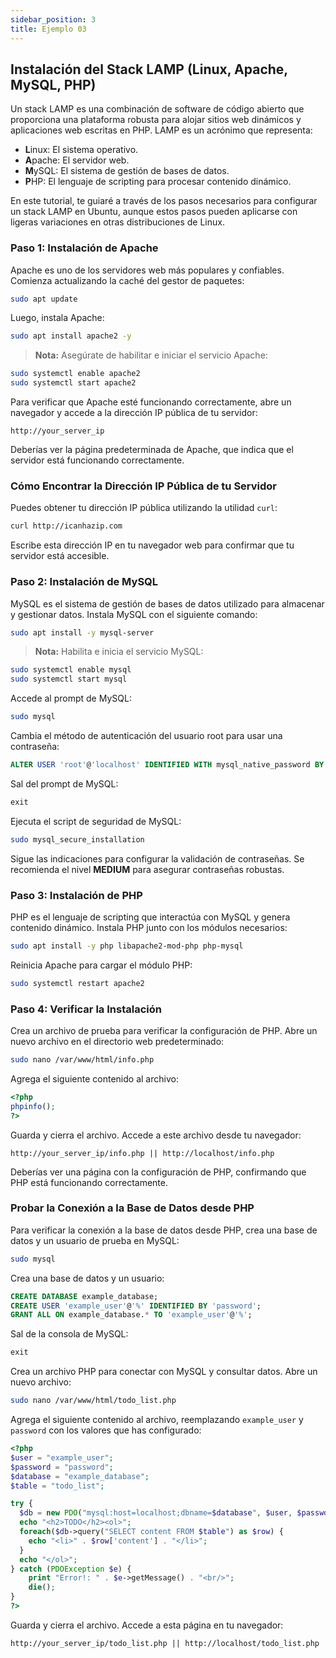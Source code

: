```yaml
---
sidebar_position: 3
title: Ejemplo 03
---
```


## **Instalación del Stack LAMP (Linux, Apache, MySQL, PHP)**

Un stack LAMP es una combinación de software de código abierto que proporciona una plataforma robusta para alojar sitios web dinámicos y aplicaciones web escritas en PHP. LAMP es un acrónimo que representa:

- **L**inux: El sistema operativo.
- **A**pache: El servidor web.
- **M**ySQL: El sistema de gestión de bases de datos.
- **P**HP: El lenguaje de scripting para procesar contenido dinámico.

En este tutorial, te guiaré a través de los pasos necesarios para configurar un stack LAMP en Ubuntu, aunque estos pasos pueden aplicarse con ligeras variaciones en otras distribuciones de Linux.

### **Paso 1: Instalación de Apache**

Apache es uno de los servidores web más populares y confiables. Comienza actualizando la caché del gestor de paquetes:

```bash
sudo apt update
```

Luego, instala Apache:

```bash
sudo apt install apache2 -y
```

> **Nota:** Asegúrate de habilitar e iniciar el servicio Apache:

```bash
sudo systemctl enable apache2
sudo systemctl start apache2
```

Para verificar que Apache esté funcionando correctamente, abre un navegador y accede a la dirección IP pública de tu servidor:

```
http://your_server_ip
```

Deberías ver la página predeterminada de Apache, que indica que el servidor está funcionando correctamente.

### **Cómo Encontrar la Dirección IP Pública de tu Servidor**

Puedes obtener tu dirección IP pública utilizando la utilidad `curl`:

```bash
curl http://icanhazip.com
```

Escribe esta dirección IP en tu navegador web para confirmar que tu servidor está accesible.

### **Paso 2: Instalación de MySQL**

MySQL es el sistema de gestión de bases de datos utilizado para almacenar y gestionar datos. Instala MySQL con el siguiente comando:

```bash
sudo apt install -y mysql-server
```

> **Nota:** Habilita e inicia el servicio MySQL:

```bash
sudo systemctl enable mysql
sudo systemctl start mysql
```

Accede al prompt de MySQL:

```bash
sudo mysql
```

Cambia el método de autenticación del usuario root para usar una contraseña:

```sql
ALTER USER 'root'@'localhost' IDENTIFIED WITH mysql_native_password BY 'password';
```

Sal del prompt de MySQL:

```sql
exit
```

Ejecuta el script de seguridad de MySQL:

```bash
sudo mysql_secure_installation
```

Sigue las indicaciones para configurar la validación de contraseñas. Se recomienda el nivel **MEDIUM** para asegurar contraseñas robustas.

### **Paso 3: Instalación de PHP**

PHP es el lenguaje de scripting que interactúa con MySQL y genera contenido dinámico. Instala PHP junto con los módulos necesarios:

```bash
sudo apt install -y php libapache2-mod-php php-mysql
```

Reinicia Apache para cargar el módulo PHP:

```bash
sudo systemctl restart apache2
```

### **Paso 4: Verificar la Instalación**

Crea un archivo de prueba para verificar la configuración de PHP. Abre un nuevo archivo en el directorio web predeterminado:

```bash
sudo nano /var/www/html/info.php
```

Agrega el siguiente contenido al archivo:

```php
<?php
phpinfo();
?>
```

Guarda y cierra el archivo. Accede a este archivo desde tu navegador:

```
http://your_server_ip/info.php || http://localhost/info.php
```

Deberías ver una página con la configuración de PHP, confirmando que PHP está funcionando correctamente.

### **Probar la Conexión a la Base de Datos desde PHP**

Para verificar la conexión a la base de datos desde PHP, crea una base de datos y un usuario de prueba en MySQL:

```bash
sudo mysql
```

Crea una base de datos y un usuario:

```sql
CREATE DATABASE example_database;
CREATE USER 'example_user'@'%' IDENTIFIED BY 'password';
GRANT ALL ON example_database.* TO 'example_user'@'%';
```

Sal de la consola de MySQL:

```sql
exit
```

Crea un archivo PHP para conectar con MySQL y consultar datos. Abre un nuevo archivo:

```bash
sudo nano /var/www/html/todo_list.php
```

Agrega el siguiente contenido al archivo, reemplazando `example_user` y `password` con los valores que has configurado:

```php
<?php
$user = "example_user";
$password = "password";
$database = "example_database";
$table = "todo_list";

try {
  $db = new PDO("mysql:host=localhost;dbname=$database", $user, $password);
  echo "<h2>TODO</h2><ol>";
  foreach($db->query("SELECT content FROM $table") as $row) {
    echo "<li>" . $row['content'] . "</li>";
  }
  echo "</ol>";
} catch (PDOException $e) {
    print "Error!: " . $e->getMessage() . "<br/>";
    die();
}
?>
```

Guarda y cierra el archivo. Accede a esta página en tu navegador:

```
http://your_server_ip/todo_list.php || http://localhost/todo_list.php
```
